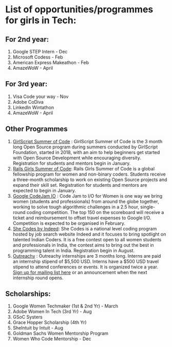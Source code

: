 # List of opportunities/programmes for girls in Tech:

## For 2nd year:

1. Google STEP Intern - Dec
2. Microsoft Codess - Feb
3. American Express Makeathon - Feb
4. AmazeWoW - April

## For 3rd year:
1. Visa Code your way - Nov
2. Adobe CoDiva
3. LinkedIn Wintathon
4. AmazeWoW - April

## Other Programmes

1. [GirlScript Summer of Code](https://www.gssoc.tech/) : GirlScript Summer of Code is the 3 month long Open Source program during summers conducted by GirlScript Foundation, started in 2018, with an aim to help beginners get started with Open Source Development while encouraging diversity. Registration for students and mentors begin in January.
2. [Rails Girls Summer of Code](https://railsgirlssummerofcode.org/): Rails Girls Summer of Code is a global fellowship program for women and non-binary coders. Students receive a three-month scholarship to work on existing Open Source projects and expand their skill set. Registration for students and mentors are expected to begin in January.
3. [Google CodeJam IO](https://codingcompetitions.withgoogle.com/codejamio) : Code Jam to I/O for Women is one way we bring women (students and professionals) from around the globe together, working to solve tough algorithmic challenges in a 2.5 hour, single-round coding competition. The top 150 on the scoreboard will receive a ticket and reimbursement to offset travel expenses to Google I/O. Competition is expected to be organised in February.
4. [She Codes by Indeed](https://she-codes.org/): She Codes is a national level coding program hosted by job search website Indeed and it focuses to bring spotlight on talented Indian Coders. It is a free contest open to all women students and professionals in India, the contest aims to bring out the best in programming talent in India. Registration begin in August.
5. [Outreachy](https://www.outreachy.org/) : Outreachy internships are 3 months long. Interns are paid an internship stipend of $5,500 USD. Interns have a $500 USD travel stipend to attend conferences or events. It is organized twice a year. [Sign up for mailing list here](https://lists.outreachy.org/cgi-bin/mailman/listinfo/announce) or an announcement when the next internship round opens.


## Scholarships:
1. Google Women Techmaker (1st & 2nd Yr) - March
2. Adobe Women In Tech (3rd Yr) - Aug
3. GSoC Systers
4. Grace Hopper Scholarship (4th Yr)
5. SheIntuit by Intuit - Aug
6. Goldman Sachs Women Mentorship Program
7. Women Who Code Mentorship - Dec
